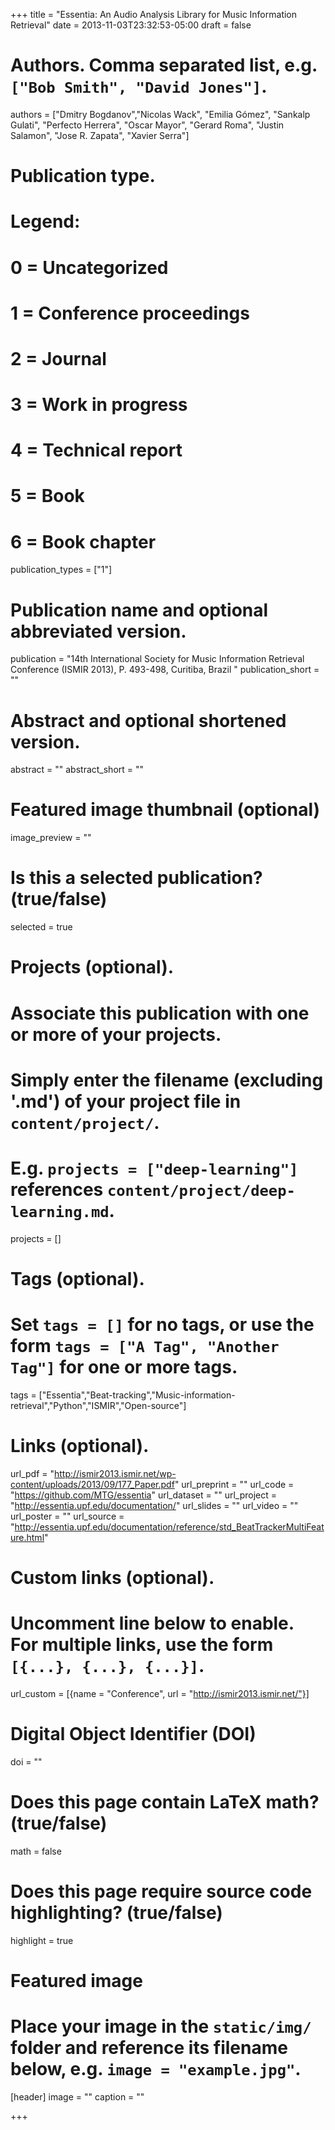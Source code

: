 +++
title = "Essentia: An Audio Analysis Library for Music Information Retrieval"
date = 2013-11-03T23:32:53-05:00
draft = false

# Authors. Comma separated list, e.g. `["Bob Smith", "David Jones"]`.
authors = ["Dmitry Bogdanov","Nicolas Wack", "Emilia Gómez", "Sankalp Gulati", "Perfecto Herrera", "Oscar Mayor", "Gerard Roma", "Justin Salamon", "Jose R. Zapata", "Xavier Serra"]

# Publication type.
# Legend:
# 0 = Uncategorized
# 1 = Conference proceedings
# 2 = Journal
# 3 = Work in progress
# 4 = Technical report
# 5 = Book
# 6 = Book chapter
publication_types = ["1"]

# Publication name and optional abbreviated version.
publication = "14th International Society for Music Information Retrieval Conference (ISMIR 2013), P. 493-498, Curitiba, Brazil "
publication_short = ""

# Abstract and optional shortened version.
abstract = ""
abstract_short = ""

# Featured image thumbnail (optional)
image_preview = ""

# Is this a selected publication? (true/false)
selected = true

# Projects (optional).
#   Associate this publication with one or more of your projects.
#   Simply enter the filename (excluding '.md') of your project file in `content/project/`.
#   E.g. `projects = ["deep-learning"]` references `content/project/deep-learning.md`.
projects = []

# Tags (optional).
#   Set `tags = []` for no tags, or use the form `tags = ["A Tag", "Another Tag"]` for one or more tags.
tags = ["Essentia","Beat-tracking","Music-information-retrieval","Python","ISMIR","Open-source"]

# Links (optional).
url_pdf = "http://ismir2013.ismir.net/wp-content/uploads/2013/09/177_Paper.pdf"
url_preprint = ""
url_code = "https://github.com/MTG/essentia"
url_dataset = ""
url_project = "http://essentia.upf.edu/documentation/"
url_slides = ""
url_video = ""
url_poster = ""
url_source = "http://essentia.upf.edu/documentation/reference/std_BeatTrackerMultiFeature.html"

# Custom links (optional).
#   Uncomment line below to enable. For multiple links, use the form `[{...}, {...}, {...}]`.
url_custom = [{name = "Conference", url = "http://ismir2013.ismir.net/"}]

# Digital Object Identifier (DOI)
doi = ""

# Does this page contain LaTeX math? (true/false)
math = false

# Does this page require source code highlighting? (true/false)
highlight = true

# Featured image
# Place your image in the `static/img/` folder and reference its filename below, e.g. `image = "example.jpg"`.
[header]
image = ""
caption = ""

+++
